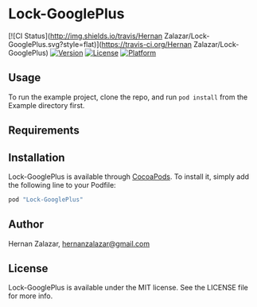# Lock-GooglePlus

[![CI Status](http://img.shields.io/travis/Hernan Zalazar/Lock-GooglePlus.svg?style=flat)](https://travis-ci.org/Hernan Zalazar/Lock-GooglePlus)
[![Version](https://img.shields.io/cocoapods/v/Lock-GooglePlus.svg?style=flat)](http://cocoapods.org/pods/Lock-GooglePlus)
[![License](https://img.shields.io/cocoapods/l/Lock-GooglePlus.svg?style=flat)](http://cocoapods.org/pods/Lock-GooglePlus)
[![Platform](https://img.shields.io/cocoapods/p/Lock-GooglePlus.svg?style=flat)](http://cocoapods.org/pods/Lock-GooglePlus)

## Usage

To run the example project, clone the repo, and run `pod install` from the Example directory first.

## Requirements

## Installation

Lock-GooglePlus is available through [CocoaPods](http://cocoapods.org). To install
it, simply add the following line to your Podfile:

```ruby
pod "Lock-GooglePlus"
```

## Author

Hernan Zalazar, hernanzalazar@gmail.com

## License

Lock-GooglePlus is available under the MIT license. See the LICENSE file for more info.
